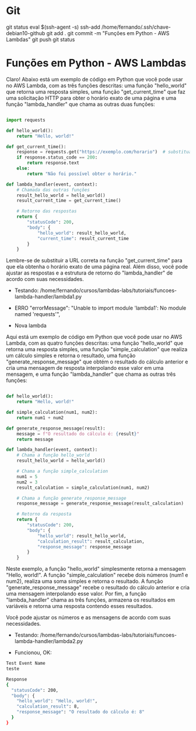 
# ###############################################################################################################################################################
# ###############################################################################################################################################################
# ###############################################################################################################################################################
# ###############################################################################################################################################################
#  Git

git status
eval $(ssh-agent -s)
ssh-add /home/fernando/.ssh/chave-debian10-github
git add .
git commit -m "Funções em Python - AWS Lambdas"
git push
git status







# ###############################################################################################################################################################
# ###############################################################################################################################################################
# ###############################################################################################################################################################
# ###############################################################################################################################################################
#  Funções em Python - AWS Lambdas

Claro! Abaixo está um exemplo de código em Python que você pode usar no AWS Lambda, com as três funções descritas: uma função "hello_world" que retorna uma resposta simples, uma função "get_current_time" que faz uma solicitação HTTP para obter o horário exato de uma página e uma função "lambda_handler" que chama as outras duas funções:

~~~~python

import requests

def hello_world():
    return "Hello, world!"

def get_current_time():
    response = requests.get("https://exemplo.com/horario")  # substitua com a URL correta
    if response.status_code == 200:
        return response.text
    else:
        return "Não foi possível obter o horário."

def lambda_handler(event, context):
    # Chamada das outras funções
    result_hello_world = hello_world()
    result_current_time = get_current_time()

    # Retorno das respostas
    return {
        "statusCode": 200,
        "body": {
            "hello_world": result_hello_world,
            "current_time": result_current_time
        }
    }
~~~~

Lembre-se de substituir a URL correta na função "get_current_time" para que ela obtenha o horário exato de uma página real. Além disso, você pode ajustar as respostas e a estrutura de retorno do "lambda_handler" de acordo com suas necessidades.





- Testando:
/home/fernando/cursos/lambdas-labs/tutoriais/funcoes-lambda-handler/lambda1.py

- ERRO
"errorMessage": "Unable to import module 'lambda1': No module named 'requests'",








- Nova lambda

Aqui está um exemplo de código em Python que você pode usar no AWS Lambda, com as quatro funções descritas: uma função "hello_world" que retorna uma resposta simples, uma função "simple_calculation" que realiza um cálculo simples e retorna o resultado, uma função "generate_response_message" que obtém o resultado do cálculo anterior e cria uma mensagem de resposta interpolando esse valor em uma mensagem, e uma função "lambda_handler" que chama as outras três funções:

~~~~python

def hello_world():
    return "Hello, world!"

def simple_calculation(num1, num2):
    return num1 + num2

def generate_response_message(result):
    message = f"O resultado do cálculo é: {result}"
    return message

def lambda_handler(event, context):
    # Chama a função hello_world
    result_hello_world = hello_world()

    # Chama a função simple_calculation
    num1 = 5
    num2 = 3
    result_calculation = simple_calculation(num1, num2)

    # Chama a função generate_response_message
    response_message = generate_response_message(result_calculation)

    # Retorno da resposta
    return {
        "statusCode": 200,
        "body": {
            "hello_world": result_hello_world,
            "calculation_result": result_calculation,
            "response_message": response_message
        }
    }
~~~~

Neste exemplo, a função "hello_world" simplesmente retorna a mensagem "Hello, world!". A função "simple_calculation" recebe dois números (num1 e num2), realiza uma soma simples e retorna o resultado. A função "generate_response_message" recebe o resultado do cálculo anterior e cria uma mensagem interpolando esse valor. Por fim, a função "lambda_handler" chama as três funções, armazena os resultados em variáveis e retorna uma resposta contendo esses resultados.

Você pode ajustar os números e as mensagens de acordo com suas necessidades.

- Testando:
/home/fernando/cursos/lambdas-labs/tutoriais/funcoes-lambda-handler/lambda2.py

- Funcionou, OK:

~~~~bash
Test Event Name
teste

Response
{
  "statusCode": 200,
  "body": {
    "hello_world": "Hello, world!",
    "calculation_result": 8,
    "response_message": "O resultado do cálculo é: 8"
  }
}
~~~~